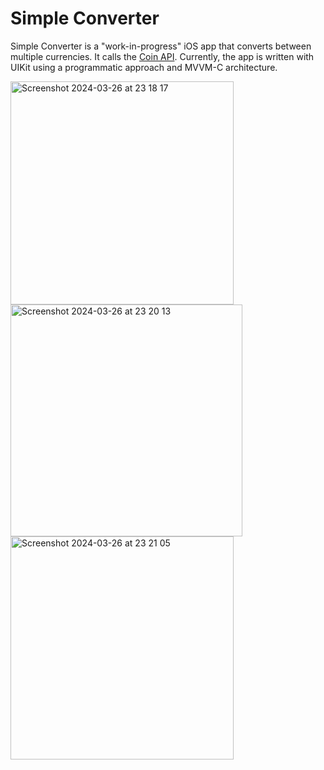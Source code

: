 # Simple Converter

Simple Converter is a "work-in-progress" iOS app that converts between multiple currencies. It calls the [Coin API](https://github.com/coinapi/coinapi-sdk). Currently, the app is written with UIKit using a programmatic approach and MVVM-C architecture.

<img width="357" alt="Screenshot 2024-03-26 at 23 18 17" src="https://github.com/user-attachments/assets/2dc394d5-a8dd-4209-b98f-034a2833e2cf">
<img width="371" alt="Screenshot 2024-03-26 at 23 20 13" src="https://github.com/user-attachments/assets/f18873fc-0490-4003-8fee-cb5340d5afa0">
<img width="357" alt="Screenshot 2024-03-26 at 23 21 05" src="https://github.com/user-attachments/assets/98908940-8187-4e00-9fa1-5f962dd440f1">
